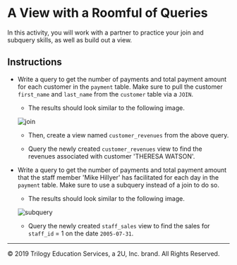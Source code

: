 # A View with a Roomful of Queries

In this activity, you will work with a partner to practice your join and subquery skills, as well as build out a view.

## Instructions

* Write a query to get the number of payments and total payment amount for each customer in the `payment` table. Make sure to pull the customer `first_name` and `last_name` from the `customer` table via a `JOIN`.

  * The results should look similar to the following image.

  ![join](Images/join.png)

  * Then, create a view named `customer_revenues` from the above query.

  * Query the newly created `customer_revenues` view to find the revenues associated with customer 'THERESA WATSON'.

* Write a query to get the number of payments and total payment amount that the staff member 'Mike Hillyer' has facilitated for each day in the `payment` table. Make sure to use a subquery instead of a join to do so.

  * The results should look similar to the following image.

  ![subquery](Images/subquery.png)

  * Query the newly created `staff_sales` view to find the sales for `staff_id` = 1 on the date `2005-07-31`.

---

© 2019 Trilogy Education Services, a 2U, Inc. brand. All Rights Reserved.
